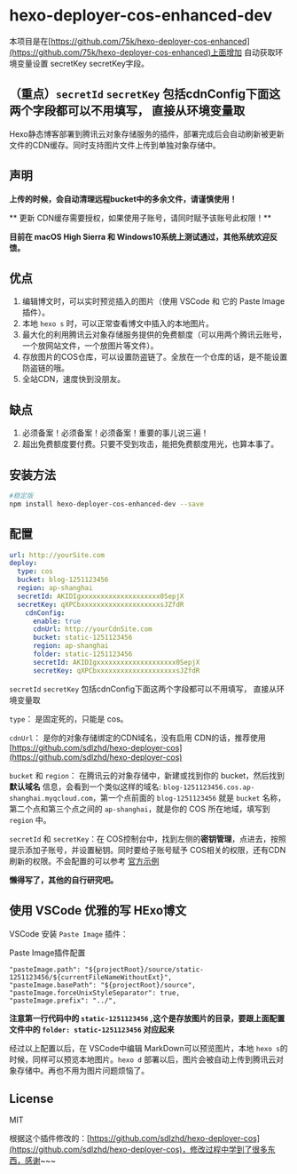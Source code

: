 # hexo-deployer-cos-enhanced-dev
本项目是在[https://github.com/75k/hexo-deployer-cos-enhanced](https://github.com/75k/hexo-deployer-cos-enhanced)上面增加 自动获取环境变量设置 secretKey secretKey字段。 

## （重点）`secretId`  `secretKey` 包括cdnConfig下面这两个字段都可以不用填写， 直接从环境变量取

Hexo静态博客部署到腾讯云对象存储服务的插件，部署完成后会自动刷新被更新文件的CDN缓存。同时支持图片文件上传到单独对象存储中。

## 声明

**上传的时候，会自动清理远程bucket中的多余文件，请谨慎使用！**

** 更新 CDN缓存需要授权，如果使用子账号，请同时赋予该账号此权限！**

**目前在 macOS High Sierra 和 Windows10系统上测试通过，其他系统欢迎反馈。**

## 优点

1. 编辑博文时，可以实时预览插入的图片（使用 VSCode 和 它的 Paste Image 插件）。
2. 本地 `hexo s` 时，可以正常查看博文中插入的本地图片。
3. 最大化的利用腾讯云对象存储服务提供的免费额度（可以用两个腾讯云账号，一个放网站文件，一个放图片等文件）。
4. 存放图片的COS仓库，可以设置防盗链了。全放在一个仓库的话，是不能设置防盗链的哦。
5. 全站CDN，速度快到没朋友。

## 缺点

1. 必须备案！必须备案！必须备案！重要的事儿说三遍！
2. 超出免费额度要付费。只要不受到攻击，能把免费额度用光，也算本事了。

## 安装方法

``` bash
#稳定版
npm install hexo-deployer-cos-enhanced-dev --save
```


## 配置

``` yml
url: http://yourSite.com
deploy: 
  type: cos
  bucket: blog-1251123456
  region: ap-shanghai
  secretId: AKIDIgxxxxxxxxxxxxxxxxxxxx0SepjX
  secretKey: qXPCbxxxxxxxxxxxxxxxxxxxxsJZfdR
    cdnConfig:
      enable: true
      cdnUrl: http://yourCdnSite.com
      bucket: static-1251123456
      region: ap-shanghai
      folder: static-1251123456
      secretId: AKIDIgxxxxxxxxxxxxxxxxxxxx0SepjX
      secretKey: qXPCbxxxxxxxxxxxxxxxxxxxxsJZfdR
```
`secretId`  `secretKey` 包括cdnConfig下面这两个字段都可以不用填写， 直接从环境变量取


`type`： 是固定死的，只能是 cos。

`cdnUrl`： 是你的对象存储绑定的CDN域名，没有启用 CDN的话，推荐使用 [https://github.com/sdlzhd/hexo-deployer-cos](https://github.com/sdlzhd/hexo-deployer-cos)

`bucket` 和 `region`： 在腾讯云的对象存储中，新建或找到你的 bucket，然后找到 **默认域名** 信息，会看到一个类似这样的域名: `blog-1251123456.cos.ap-shanghai.myqcloud.com`，第一个点前面的 `blog-1251123456` 就是 `bucket` 名称，第二个点和第三个点之间的 `ap-shanghai`，就是你的 COS 所在地域，填写到 `region` 中。

`secretId` 和 `secretKey`：在 COS控制台中，找到左侧的**密钥管理**，点进去，按照提示添加子账号，并设置秘钥。同时要给子账号赋予 COS相关的权限，还有CDN刷新的权限。不会配置的可以参考 [官方示例](https://cloud.tencent.com/document/product/228/14867)


**懒得写了，其他的自行研究吧。**



## 使用 VSCode 优雅的写 HExo博文

VSCode 安装 `Paste Image` 插件：

Paste Image插件配置

```
"pasteImage.path": "${projectRoot}/source/static-1251123456/${currentFileNameWithoutExt}",
"pasteImage.basePath": "${projectRoot}/source",
"pasteImage.forceUnixStyleSeparator": true,
"pasteImage.prefix": "../",
```

**注意第一行代码中的 `static-1251123456` ,这个是存放图片的目录，要跟上面配置文件中的 `folder: static-1251123456` 对应起来**

经过以上配置以后，在 VSCode中编辑 MarkDown可以预览图片，本地 `hexo s`的时候，同样可以预览本地图片。`hexo d` 部署以后，图片会被自动上传到腾讯云对象存储中。再也不用为图片问题烦恼了。

## License

MIT

根据这个插件修改的：[https://github.com/sdlzhd/hexo-deployer-cos](https://github.com/sdlzhd/hexo-deployer-cos)，修改过程中学到了很多东西，感谢~~~